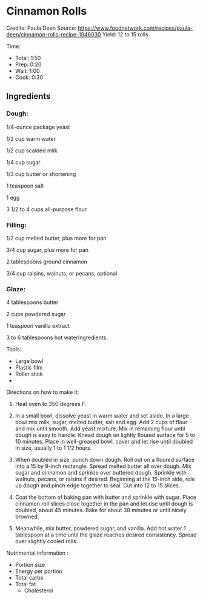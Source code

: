 # Cinnamon Rolls

Credits: Paula Deen
Source: https://www.foodnetwork.com/recipes/paula-deen/cinnamon-rolls-recipe-1946030
Yield: 12 to 15 rolls

Time:
- Total: 1:50
- Prep: 0:20
- Wait: 1:00
- Cook: 0:30
  

## Ingredients

### Dough:

1/4-ounce package yeast

1/2 cup warm water

1/2 cup scalded milk

1/4 cup sugar

1/3 cup butter or shortening

1 teaspoon salt

1 egg

3 1/2 to 4 cups all-purpose flour

### Filling:

1/2 cup melted butter, plus more for pan

3/4 cup sugar, plus more for pan

2 tablespoons ground cinnamon

3/4 cup raisins, walnuts, or pecans, optional

### Glaze:

4 tablespoons butter

2 cups powdered sugar

1 teaspoon vanilla extract

3 to 6 tablespoons hot waterIngredients:

Tools:

- Large bowl
- Plastic film
- Roller stick
- 


Directions on how to make it:

1. Heat oven to 350 degrees F.

2. In a small bowl, dissolve yeast in warm water and set aside. In a large bowl mix milk, sugar,
   melted butter, salt and egg. Add 2 cups of flour and mix until smooth. Add yeast mixture. Mix in
   remaining flour until dough is easy to handle. Knead dough on lightly floured surface for 5 to
   10 minutes. Place in well-greased bowl, cover and let rise until doubled in size, usually 1 to 1
   1/2 hours.

3. When doubled in size, punch down dough. Roll out on a floured surface into a 15 by 9-inch
   rectangle. Spread melted butter all over dough. Mix sugar and cinnamon and sprinkle over
   buttered dough. Sprinkle with walnuts, pecans, or raisins if desired. Beginning at the 15-inch
   side, role up dough and pinch edge together to seal. Cut into 12 to 15 slices.

4. Coat the bottom of baking pan with butter and sprinkle with sugar. Place cinnamon roll slices
   close together in the pan and let rise until dough is doubled, about 45 minutes. Bake for about
   30 minutes or until nicely browned.

5. Meanwhile, mix butter, powdered sugar, and vanilla. Add hot water 1 tablespoon at a time
   until the glaze reaches desired consistency. Spread over slightly cooled rolls.


Nutrimental information :

- Portion size
- Energy per portion
- Total carbs
- Total fat
  - Cholesterol

